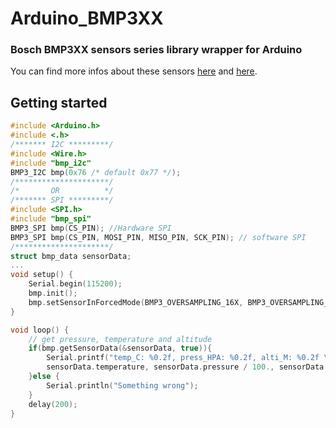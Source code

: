 # Arduino_BMP3XX

### Bosch BMP3XX sensors series library wrapper for Arduino

You can find more infos about these sensors [here](https://github.com/BoschSensortec/BMP3-Sensor-API) and [here](https://www.bosch-sensortec.com/bst/products/all_products/bmp388).

## Getting started

```cpp
#include <Arduino.h>
#include <.h>
/******* I2C *********/
#include <Wire.h>
#include "bmp_i2c"
BMP3_I2C bmp(0x76 /* default 0x77 */);
/*********************/
/*       OR          */
/******* SPI *********/
#include <SPI.h>
#include "bmp_spi"
BMP3_SPI bmp(CS_PIN); //Hardware SPI
BMP3_SPI bmp(CS_PIN, MOSI_PIN, MISO_PIN, SCK_PIN); // software SPI
/*********************/
struct bmp_data sensorData;
...
void setup() {
    Serial.begin(115200);
    bmp.init();
    bmp.setSensorInForcedMode(BMP3_OVERSAMPLING_16X, BMP3_OVERSAMPLING_2X, BMP3_IIR_FILTER_COEFF_7);
}

void loop() {
    // get pressure, temperature and altitude
    if(bmp.getSensorData(&sensorData, true)){
        Serial.printf("temp_C: %0.2f, press_HPA: %0.2f, alti_M: %0.2f \n",
        sensorData.temperature, sensorData.pressure / 100., sensorData.altitude);
    }else {
        Serial.println("Something wrong");
    }
    delay(200);
}
```
